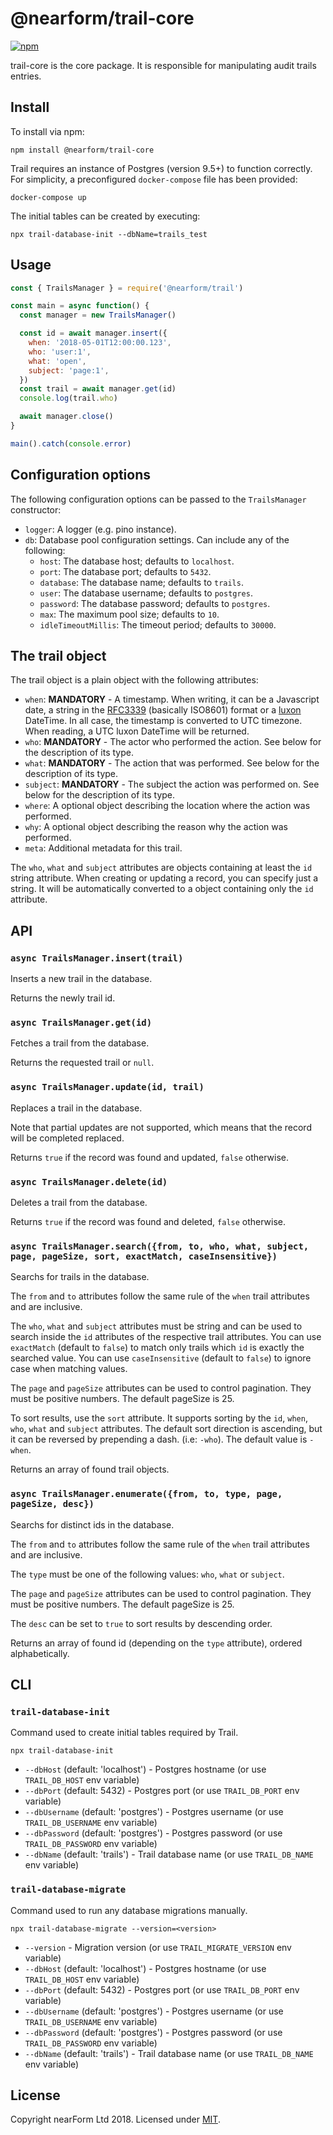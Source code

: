 # @nearform/trail-core

[![npm][npm-badge]][npm-url]

trail-core is the core package. It is responsible for manipulating audit trails entries.

## Install

To install via npm:

    npm install @nearform/trail-core

Trail requires an instance of Postgres (version 9.5+) to function correctly. For simplicity, a preconfigured `docker-compose` file has been provided:

    docker-compose up

The initial tables can be created by executing:

    npx trail-database-init --dbName=trails_test

## Usage

```javascript
const { TrailsManager } = require('@nearform/trail')

const main = async function() {
  const manager = new TrailsManager()

  const id = await manager.insert({
    when: '2018-05-01T12:00:00.123',
    who: 'user:1',
    what: 'open',
    subject: 'page:1',
  })
  const trail = await manager.get(id)
  console.log(trail.who)

  await manager.close()
}

main().catch(console.error)
```

## Configuration options

The following configuration options can be passed to the `TrailsManager` constructor:

-   `logger`: A logger (e.g. pino instance).
-   `db`: Database pool configuration settings. Can include any of the following:
    -   `host`: The database host; defaults to `localhost`.
    -   `port`: The database port; defaults to `5432`.
    -   `database`: The database name; defaults to `trails`.
    -   `user`: The database username; defaults to `postgres`.
    -   `password`: The database password; defaults to `postgres`.
    -   `max`: The maximum pool size; defaults to `10`.
    -   `idleTimeoutMillis`: The timeout period; defaults to `30000`.

## The trail object

The trail object is a plain object with the following attributes:

-   `when`: **MANDATORY** - A timestamp. When writing, it can be a Javascript date, a string in the [RFC3339][rfc3339] (basically ISO8601) format or a [luxon][luxon] DateTime. In all case, the timestamp is converted to UTC timezone. When reading, a UTC luxon DateTime will be returned.
-   `who`: **MANDATORY** - The actor who performed the action. See below for the description of its type.
-   `what`: **MANDATORY** - The action that was performed. See below for the description of its type.
-   `subject`: **MANDATORY** - The subject the action was performed on. See below for the description of its type.
-   `where`: A optional object describing the location where the action was performed.
-   `why`: A optional object describing the reason why the action was performed.
-   `meta`: Additional metadata for this trail.

The `who`, `what` and `subject` attributes are objects containing at least the `id` string attribute. When creating or updating a record, you can specify just a string.
It will be automatically converted to a object containing only the `id` attribute.

## API

### `async TrailsManager.insert(trail)`

Inserts a new trail in the database.

Returns the newly trail id.

### `async TrailsManager.get(id)`

Fetches a trail from the database.

Returns the requested trail or `null`.

### `async TrailsManager.update(id, trail)`

Replaces a trail in the database.

Note that partial updates are not supported, which means that the record will be completed replaced.

Returns `true` if the record was found and updated, `false` otherwise.

### `async TrailsManager.delete(id)`

Deletes a trail from the database.

Returns `true` if the record was found and deleted, `false` otherwise.

### `async TrailsManager.search({from, to, who, what, subject, page, pageSize, sort, exactMatch, caseInsensitive})`

Searchs for trails in the database.

The `from` and `to` attributes follow the same rule of the `when` trail attributes and are inclusive.

The `who`, `what` and `subject` attributes must be string and can be used to search inside the `id` attributes of the respective trail attributes.
You can use `exactMatch` (default to `false`) to match only trails which `id` is exactly the searched value.
You can use `caseInsensitive` (default to `false`) to ignore case when matching values.

The `page` and `pageSize` attributes can be used to control pagination. They must be positive numbers. The default pageSize is 25.

To sort results, use the `sort` attribute. It supports sorting by the `id`, `when`, `who`, `what` and `subject` attributes.
The default sort direction is ascending, but it can be reversed by prepending a dash. (i.e: `-who`). The default value is `-when`.

Returns an array of found trail objects.

### `async TrailsManager.enumerate({from, to, type, page, pageSize, desc})`

Searchs for distinct ids in the database.

The `from` and `to` attributes follow the same rule of the `when` trail attributes and are inclusive.

The `type` must be one of the following values: `who`, `what` or `subject`.

The `page` and `pageSize` attributes can be used to control pagination. They must be positive numbers. The default pageSize is 25.

The `desc` can be set to `true` to sort results by descending order.

Returns an array of found id (depending on the `type` attribute), ordered alphabetically.

## CLI

### `trail-database-init`

Command used to create initial tables required by Trail.

    npx trail-database-init

-   `--dbHost` (default: 'localhost') - Postgres hostname (or use `TRAIL_DB_HOST` env variable)
-   `--dbPort` (default: 5432) - Postgres port (or use `TRAIL_DB_PORT` env variable)
-   `--dbUsername` (default: 'postgres') - Postgres username (or use `TRAIL_DB_USERNAME` env variable)
-   `--dbPassword` (default: 'postgres') - Postgres password (or use `TRAIL_DB_PASSWORD` env variable)
-   `--dbName` (default: 'trails') - Trail database name (or use `TRAIL_DB_NAME` env variable)

### `trail-database-migrate`

Command used to run any database migrations manually.

    npx trail-database-migrate --version=<version>

-   `--version` - Migration version (or use `TRAIL_MIGRATE_VERSION` env variable)
-   `--dbHost` (default: 'localhost') - Postgres hostname (or use `TRAIL_DB_HOST` env variable)
-   `--dbPort` (default: 5432) - Postgres port (or use `TRAIL_DB_PORT` env variable)
-   `--dbUsername` (default: 'postgres') - Postgres username (or use `TRAIL_DB_USERNAME` env variable)
-   `--dbPassword` (default: 'postgres') - Postgres password (or use `TRAIL_DB_PASSWORD` env variable)
-   `--dbName` (default: 'trails') - Trail database name (or use `TRAIL_DB_NAME` env variable)

## License

Copyright nearForm Ltd 2018. Licensed under [MIT][license].

[npm-url]: https://npmjs.org/package/@nearform/trail-core

[npm-badge]: https://img.shields.io/npm/v/@nearform/trail-core.svg

[luxon]: https://moment.github.io/luxon/

[rfc3339]: https://tools.ietf.org/html/rfc3339

[license]: ./LICENSE.md
